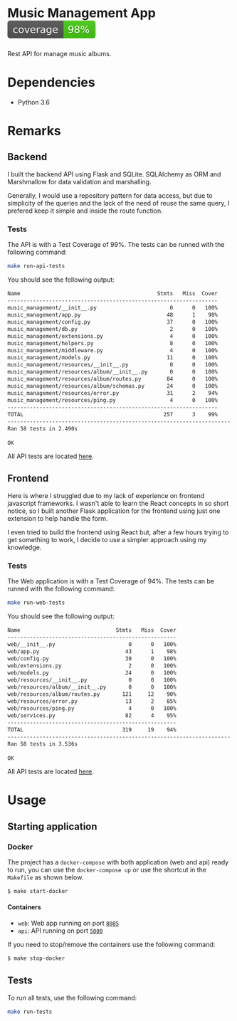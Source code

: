 # Music Management App![](coverage.svg) 
Rest API for manage music albums.


# Dependencies
* Python 3.6

# Remarks

## Backend
I built the backend API using Flask and SQLite. SQLAlchemy as ORM and Marshmallow for data validation and marshalling.

Generally, I would use a repository pattern for data access, but due to simplicity of the queries and the lack of the need of reuse the same query, 
I prefered keep it simple and inside the route function.

### Tests [](coverage-api.svg)
The API is with a Test Coverage of 99%. The tests can be runned with the following command:
```bash
make run-api-tests
```
You should see the following output: 
```text
Name                                           Stmts   Miss  Cover
------------------------------------------------------------------
music_management/__init__.py                       0      0   100%
music_management/app.py                           48      1    98%
music_management/config.py                        37      0   100%
music_management/db.py                             2      0   100%
music_management/extensions.py                     4      0   100%
music_management/helpers.py                        8      0   100%
music_management/middleware.py                     4      0   100%
music_management/models.py                        11      0   100%
music_management/resources/__init__.py             0      0   100%
music_management/resources/album/__init__.py       0      0   100%
music_management/resources/album/routes.py        84      0   100%
music_management/resources/album/schemas.py       24      0   100%
music_management/resources/error.py               31      2    94%
music_management/resources/ping.py                 4      0   100%
------------------------------------------------------------------
TOTAL                                            257      3    99%
----------------------------------------------------------------------
Ran 58 tests in 2.490s

OK
```
All API tests are located [here](tests/api).


## Frontend
Here is where I struggled due to my lack of experience on frontend javascript frameworks. I wasn't able to learn the React concepts in so short notice, so I built another Flask application for the frontend using just one extension to help handle the form.

I even tried to build the frontend using React but, after a few hours trying to get something to work, I decide to use a simpler approach using my knowledge.  



### Tests [](coverage-web.svg)
The Web application is with a Test Coverage of 94%. The tests can be runned with the following command:
```bash
make run-web-tests
```
You should see the following output: 
```text
Name                              Stmts   Miss  Cover
-----------------------------------------------------
web/__init__.py                       0      0   100%
web/app.py                           43      1    98%
web/config.py                        30      0   100%
web/extensions.py                     2      0   100%
web/models.py                        24      0   100%
web/resources/__init__.py             0      0   100%
web/resources/album/__init__.py       0      0   100%
web/resources/album/routes.py       121     12    90%
web/resources/error.py               13      2    85%
web/resources/ping.py                 4      0   100%
web/services.py                      82      4    95%
-----------------------------------------------------
TOTAL                               319     19    94%
----------------------------------------------------------------------
Ran 58 tests in 3.536s

OK
```
All API tests are located [here](tests/web).

# Usage

## Starting application 

### Docker

The project has a `docker-compose` with both application (web and api) ready to run, you can use the `docker-compose up`
or use the shortcut in the `Makefile` as shown below.

```bash
$ make start-docker
```

#### Containers
   * `web`: Web app running on port [`8085`](http://localhost:8085)
   * `api`: API running on port [`5000`](http://localhost:5051)

If you need to stop/remove the containers use the following command:
```bash
$ make stop-docker
```

## Tests [](coverage.svg)
To run all tests, use the following command:
```bash
make run-tests
```